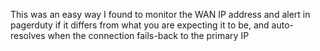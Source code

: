 This was an easy way I found to monitor the WAN IP address and alert in pagerduty if it differs from what you are expecting it to be, and auto-resolves when the connection fails-back to the primary IP
